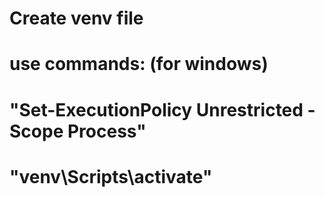 # Create venv file
# use commands: (for windows)
# "Set-ExecutionPolicy Unrestricted -Scope Process"
# "venv\Scripts\activate"
